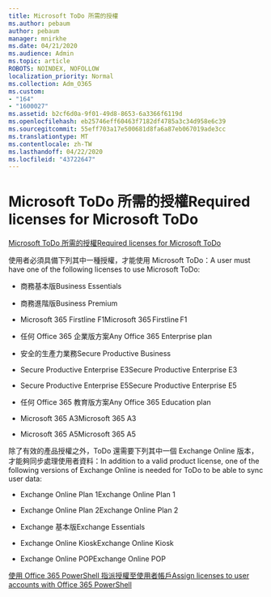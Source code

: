 ```yaml
---
title: Microsoft ToDo 所需的授權
ms.author: pebaum
author: pebaum
manager: mnirkhe
ms.date: 04/21/2020
ms.audience: Admin
ms.topic: article
ROBOTS: NOINDEX, NOFOLLOW
localization_priority: Normal
ms.collection: Adm_O365
ms.custom:
- "164"
- "1600027"
ms.assetid: b2cf6d0a-9f01-49d8-8653-6a3366f6119d
ms.openlocfilehash: eb25746eff60463f7182df4785a3c34d958e6c39
ms.sourcegitcommit: 55eff703a17e500681d8fa6a87eb067019ade3cc
ms.translationtype: MT
ms.contentlocale: zh-TW
ms.lasthandoff: 04/22/2020
ms.locfileid: "43722647"
---
```

# <a name="required-licenses-for-microsoft-todo"></a><span data-ttu-id="491f7-102">Microsoft ToDo 所需的授權</span><span class="sxs-lookup"><span data-stu-id="491f7-102">Required licenses for Microsoft ToDo</span></span>

[<span data-ttu-id="491f7-103">Microsoft ToDo 所需的授權</span><span class="sxs-lookup"><span data-stu-id="491f7-103">Required licenses for Microsoft ToDo</span></span>](https://support.office.com/article/381e9d1b-c500-49b5-973e-890fd86528d7.aspx)
  
<span data-ttu-id="491f7-104">使用者必須具備下列其中一種授權，才能使用 Microsoft ToDo：</span><span class="sxs-lookup"><span data-stu-id="491f7-104">A user must have one of the following licenses to use Microsoft ToDo:</span></span>
  
- <span data-ttu-id="491f7-105">商務基本版</span><span class="sxs-lookup"><span data-stu-id="491f7-105">Business Essentials</span></span>

- <span data-ttu-id="491f7-106">商務進階版</span><span class="sxs-lookup"><span data-stu-id="491f7-106">Business Premium</span></span>

- <span data-ttu-id="491f7-107">Microsoft 365 Firstline F1</span><span class="sxs-lookup"><span data-stu-id="491f7-107">Microsoft 365 Firstline F1</span></span>

- <span data-ttu-id="491f7-108">任何 Office 365 企業版方案</span><span class="sxs-lookup"><span data-stu-id="491f7-108">Any Office 365 Enterprise plan</span></span>

- <span data-ttu-id="491f7-109">安全的生產力業務</span><span class="sxs-lookup"><span data-stu-id="491f7-109">Secure Productive Business</span></span>

- <span data-ttu-id="491f7-110">Secure Productive Enterprise E3</span><span class="sxs-lookup"><span data-stu-id="491f7-110">Secure Productive Enterprise E3</span></span>

- <span data-ttu-id="491f7-111">Secure Productive Enterprise E5</span><span class="sxs-lookup"><span data-stu-id="491f7-111">Secure Productive Enterprise E5</span></span>

- <span data-ttu-id="491f7-112">任何 Office 365 教育版方案</span><span class="sxs-lookup"><span data-stu-id="491f7-112">Any Office 365 Education plan</span></span>

- <span data-ttu-id="491f7-113">Microsoft 365 A3</span><span class="sxs-lookup"><span data-stu-id="491f7-113">Microsoft 365 A3</span></span>

- <span data-ttu-id="491f7-114">Microsoft 365 A5</span><span class="sxs-lookup"><span data-stu-id="491f7-114">Microsoft 365 A5</span></span>

<span data-ttu-id="491f7-115">除了有效的產品授權之外，ToDo 還需要下列其中一個 Exchange Online 版本，才能夠同步處理使用者資料：</span><span class="sxs-lookup"><span data-stu-id="491f7-115">In addition to a valid product license, one of the following versions of Exchange Online is needed for ToDo to be able to sync user data:</span></span>
  
- <span data-ttu-id="491f7-116">Exchange Online Plan 1</span><span class="sxs-lookup"><span data-stu-id="491f7-116">Exchange Online Plan 1</span></span>

- <span data-ttu-id="491f7-117">Exchange Online Plan 2</span><span class="sxs-lookup"><span data-stu-id="491f7-117">Exchange Online Plan 2</span></span>

- <span data-ttu-id="491f7-118">Exchange 基本版</span><span class="sxs-lookup"><span data-stu-id="491f7-118">Exchange Essentials</span></span>

- <span data-ttu-id="491f7-119">Exchange Online Kiosk</span><span class="sxs-lookup"><span data-stu-id="491f7-119">Exchange Online Kiosk</span></span>

- <span data-ttu-id="491f7-120">Exchange Online POP</span><span class="sxs-lookup"><span data-stu-id="491f7-120">Exchange Online POP</span></span>

[<span data-ttu-id="491f7-121">使用 Office 365 PowerShell 指派授權至使用者帳戶</span><span class="sxs-lookup"><span data-stu-id="491f7-121">Assign licenses to user accounts with Office 365 PowerShell</span></span>](https://docs.microsoft.com/office365/enterprise/powershell/assign-licenses-to-user-accounts-with-office-365-powershell )
  